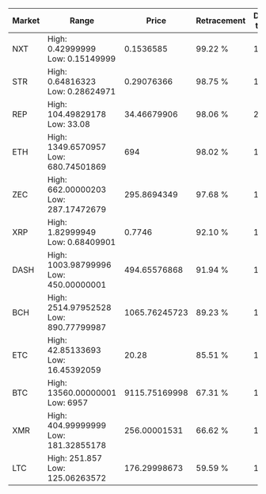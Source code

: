 | Market | Range | Price| Retracement | Doubles to 50% |
| --- | --- | --- | --- | --- |
| NXT | High: 0.42999999<br />Low: 0.15149999 | 0.1536585 | 99.22 % | 1.89 |
| STR | High: 0.64816323<br />Low: 0.28624971 | 0.29076366 | 98.75 % | 1.61 |
| REP | High: 104.49829178<br />Low: 33.08 | 34.46679906 | 98.06 % | 2.00 |
| ETH | High: 1349.6570957<br />Low: 680.74501869 | 694 | 98.02 % | 1.46 |
| ZEC | High: 662.00000203<br />Low: 287.17472679 | 295.8694349 | 97.68 % | 1.60 |
| XRP | High: 1.82999949<br />Low: 0.68409901 | 0.7746 | 92.10 % | 1.62 |
| DASH | High: 1003.98799996<br />Low: 450.00000001 | 494.65576868 | 91.94 % | 1.47 |
| BCH | High: 2514.97952528<br />Low: 890.77799987 | 1065.76245723 | 89.23 % | 1.60 |
| ETC | High: 42.85133693<br />Low: 16.45392059 | 20.28 | 85.51 % | 1.46 |
| BTC | High: 13560.00000001<br />Low: 6957 | 9115.75169998 | 67.31 % | 1.13 |
| XMR | High: 404.99999999<br />Low: 181.32855178 | 256.00001531 | 66.62 % | 1.15 |
| LTC | High: 251.857<br />Low: 125.06263572 | 176.29998673 | 59.59 % | 1.07 |
